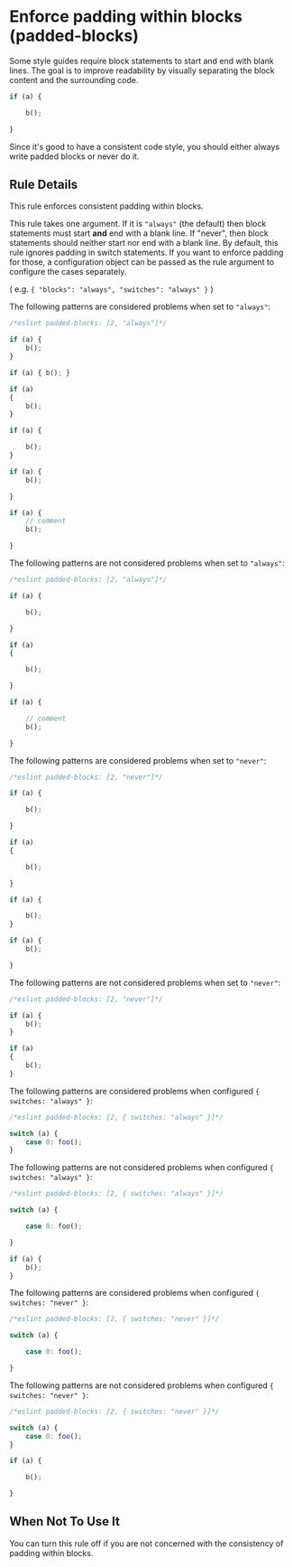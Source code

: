 # Enforce padding within blocks (padded-blocks)

Some style guides require block statements to start and end with blank lines. The goal is
to improve readability by visually separating the block content and the surrounding code.

```js
if (a) {

    b();

}
```

Since it's good to have a consistent code style, you should either always write
padded blocks or never do it.

## Rule Details

This rule enforces consistent padding within blocks.

This rule takes one argument. If it is `"always"` (the default) then block statements must start **and** end with a blank line. If "never", then block statements should neither start nor end with a blank line. By default, this rule ignores padding in switch statements.
If you want to enforce padding for those, a configuration object can be passed as the rule argument to configure the cases separately.

( e.g. `{ "blocks": "always", "switches": "always" }` )


The following patterns are considered problems when set to `"always"`:

```js
/*eslint padded-blocks: [2, "always"]*/

if (a) {
    b();
}

if (a) { b(); }

if (a)
{
    b();
}

if (a) {

    b();
}

if (a) {
    b();

}

if (a) {
    // comment
    b();

}
```

The following patterns are not considered problems when set to `"always"`:

```js
/*eslint padded-blocks: [2, "always"]*/

if (a) {

    b();

}

if (a)
{

    b();

}

if (a) {

    // comment
    b();

}
```

The following patterns are considered problems when set to `"never"`:

```js
/*eslint padded-blocks: [2, "never"]*/

if (a) {

    b();

}

if (a)
{

    b();

}

if (a) {

    b();
}

if (a) {
    b();

}
```

The following patterns are not considered problems when set to `"never"`:

```js
/*eslint padded-blocks: [2, "never"]*/

if (a) {
    b();
}

if (a)
{
    b();
}
```

The following patterns are considered problems when configured `{ switches: "always" }`:

```js
/*eslint padded-blocks: [2, { switches: "always" }]*/

switch (a) {
    case 0: foo();
}
```

The following patterns are not considered problems when configured `{ switches: "always" }`:

```js
/*eslint padded-blocks: [2, { switches: "always" }]*/

switch (a) {

    case 0: foo();

}

if (a) {
    b();
}
```

The following patterns are considered problems when configured `{ switches: "never" }`:

```js
/*eslint padded-blocks: [2, { switches: "never" }]*/

switch (a) {

    case 0: foo();

}
```

The following patterns are not considered problems when configured `{ switches: "never" }`:

```js
/*eslint padded-blocks: [2, { switches: "never" }]*/

switch (a) {
    case 0: foo();
}

if (a) {

    b();

}
```


## When Not To Use It

You can turn this rule off if you are not concerned with the consistency of padding within blocks.
